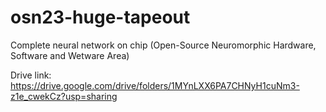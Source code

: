 # osn23-huge-tapeout
Complete neural network on chip (Open-Source Neuromorphic Hardware, Software and Wetware Area)



Drive link: https://drive.google.com/drive/folders/1MYnLXX6PA7CHNyH1cuNm3-z1e_cwekCz?usp=sharing
